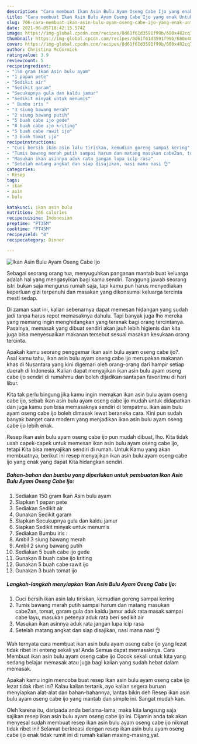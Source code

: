 ```yaml
---
description: "Cara membuat Ikan Asin Bulu Ayam Oseng Cabe Ijo yang enak Untuk Jualan"
title: "Cara membuat Ikan Asin Bulu Ayam Oseng Cabe Ijo yang enak Untuk Jualan"
slug: 706-cara-membuat-ikan-asin-bulu-ayam-oseng-cabe-ijo-yang-enak-untuk-jualan
date: 2021-06-05T18:42:15.574Z
image: https://img-global.cpcdn.com/recipes/8d61f61d3591f99b/680x482cq70/ikan-asin-bulu-ayam-oseng-cabe-ijo-foto-resep-utama.jpg
thumbnail: https://img-global.cpcdn.com/recipes/8d61f61d3591f99b/680x482cq70/ikan-asin-bulu-ayam-oseng-cabe-ijo-foto-resep-utama.jpg
cover: https://img-global.cpcdn.com/recipes/8d61f61d3591f99b/680x482cq70/ikan-asin-bulu-ayam-oseng-cabe-ijo-foto-resep-utama.jpg
author: Christina McCormick
ratingvalue: 3.9
reviewcount: 5
recipeingredient:
- "150 gram Ikan Asin bulu ayam"
- "1 papan pete"
- "Sedikit air"
- "Sedikit garam"
- "Secukupnya gula dan kaldu jamur"
- "Sedikit minyak untuk menumis"
- " Bumbu iris "
- "3 siung bawang merah"
- "2 siung bawang putih"
- "5 buah cabe ijo gede"
- "8 buah cabe ijo kriting"
- "5 buah cabe rawit ijo"
- "3 buah tomat ijo"
recipeinstructions:
- "Cuci bersih ikan asin lalu tiriskan, kemudian goreng sampai kering"
- "Tumis bawang merah putih sampai harum dan matang masukan cabe2an, tomat, garam gula dan kaldu jamur aduk rata masak sampai cabe layu, masukan petenya aduk rata beri sedikit air"
- "Masukan ikan asinnya aduk rata jangan lupa icip rasa"
- "Setelah matang angkat dan siap disajikan, nasi mana nasi 👌"
categories:
- Resep
tags:
- ikan
- asin
- bulu

katakunci: ikan asin bulu 
nutrition: 266 calories
recipecuisine: Indonesian
preptime: "PT35M"
cooktime: "PT45M"
recipeyield: "4"
recipecategory: Dinner

---
```



![Ikan Asin Bulu Ayam Oseng Cabe Ijo](https://img-global.cpcdn.com/recipes/8d61f61d3591f99b/680x482cq70/ikan-asin-bulu-ayam-oseng-cabe-ijo-foto-resep-utama.jpg)

Sebagai seorang orang tua, menyuguhkan panganan mantab buat keluarga adalah hal yang mengasyikan bagi kamu sendiri. Tanggung jawab seorang istri bukan saja mengurus rumah saja, tapi kamu pun harus menyediakan keperluan gizi terpenuhi dan masakan yang dikonsumsi keluarga tercinta mesti sedap.

Di zaman  saat ini, kalian sebenarnya dapat memesan hidangan yang sudah jadi tanpa harus repot memasaknya dahulu. Tapi banyak juga lho mereka yang memang ingin menghidangkan yang terenak bagi orang tercintanya. Pasalnya, memasak yang dibuat sendiri akan jauh lebih higienis dan kita juga bisa menyesuaikan makanan tersebut sesuai masakan kesukaan orang tercinta. 



Apakah kamu seorang penggemar ikan asin bulu ayam oseng cabe ijo?. Asal kamu tahu, ikan asin bulu ayam oseng cabe ijo merupakan makanan khas di Nusantara yang kini digemari oleh orang-orang dari hampir setiap daerah di Indonesia. Kalian dapat menyajikan ikan asin bulu ayam oseng cabe ijo sendiri di rumahmu dan boleh dijadikan santapan favoritmu di hari libur.

Kita tak perlu bingung jika kamu ingin memakan ikan asin bulu ayam oseng cabe ijo, sebab ikan asin bulu ayam oseng cabe ijo mudah untuk didapatkan dan juga kamu pun bisa memasaknya sendiri di tempatmu. ikan asin bulu ayam oseng cabe ijo boleh dimasak lewat beraneka cara. Kini pun sudah banyak banget cara modern yang menjadikan ikan asin bulu ayam oseng cabe ijo lebih enak.

Resep ikan asin bulu ayam oseng cabe ijo pun mudah dibuat, lho. Kita tidak usah capek-capek untuk memesan ikan asin bulu ayam oseng cabe ijo, tetapi Kita bisa menyajikan sendiri di rumah. Untuk Kamu yang akan membuatnya, berikut ini resep menyajikan ikan asin bulu ayam oseng cabe ijo yang enak yang dapat Kita hidangkan sendiri.

<!--inarticleads1-->

##### Bahan-bahan dan bumbu yang diperlukan untuk pembuatan Ikan Asin Bulu Ayam Oseng Cabe Ijo:

1. Sediakan 150 gram Ikan Asin bulu ayam
1. Siapkan 1 papan pete
1. Sediakan Sedikit air
1. Gunakan Sedikit garam
1. Siapkan Secukupnya gula dan kaldu jamur
1. Siapkan Sedikit minyak untuk menumis
1. Sediakan  Bumbu iris :
1. Ambil 3 siung bawang merah
1. Ambil 2 siung bawang putih
1. Sediakan 5 buah cabe ijo gede
1. Gunakan 8 buah cabe ijo kriting
1. Gunakan 5 buah cabe rawit ijo
1. Gunakan 3 buah tomat ijo




<!--inarticleads2-->

##### Langkah-langkah menyiapkan Ikan Asin Bulu Ayam Oseng Cabe Ijo:

1. Cuci bersih ikan asin lalu tiriskan, kemudian goreng sampai kering
1. Tumis bawang merah putih sampai harum dan matang masukan cabe2an, tomat, garam gula dan kaldu jamur aduk rata masak sampai cabe layu, masukan petenya aduk rata beri sedikit air
1. Masukan ikan asinnya aduk rata jangan lupa icip rasa
1. Setelah matang angkat dan siap disajikan, nasi mana nasi 👌




Wah ternyata cara membuat ikan asin bulu ayam oseng cabe ijo yang lezat tidak ribet ini enteng sekali ya! Anda Semua dapat memasaknya. Cara Membuat ikan asin bulu ayam oseng cabe ijo Cocok sekali untuk kita yang sedang belajar memasak atau juga bagi kalian yang sudah hebat dalam memasak.

Apakah kamu ingin mencoba buat resep ikan asin bulu ayam oseng cabe ijo lezat tidak ribet ini? Kalau kalian tertarik, ayo kalian segera buruan menyiapkan alat-alat dan bahan-bahannya, lantas bikin deh Resep ikan asin bulu ayam oseng cabe ijo yang mantab dan simple ini. Sangat mudah kan. 

Oleh karena itu, daripada anda berlama-lama, maka kita langsung saja sajikan resep ikan asin bulu ayam oseng cabe ijo ini. Dijamin anda tak akan menyesal sudah membuat resep ikan asin bulu ayam oseng cabe ijo nikmat tidak ribet ini! Selamat berkreasi dengan resep ikan asin bulu ayam oseng cabe ijo enak tidak rumit ini di rumah kalian masing-masing,ya!.

